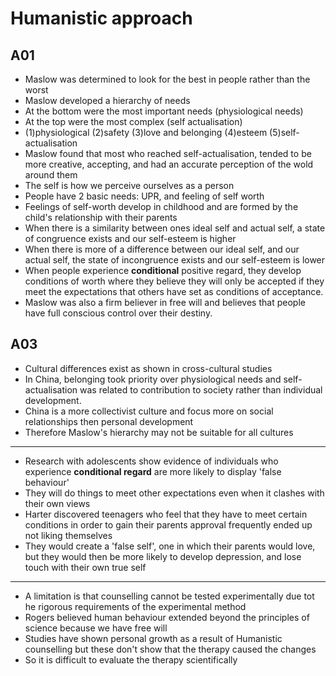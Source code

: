 # Humanistic approach

## A01

- Maslow was determined to look for the best in people rather than the worst
- Maslow developed a hierarchy of needs
- At the bottom were the most important needs (physiological needs)
- At the top were the most complex (self actualisation)
- (1)physiological (2)safety (3)love and belonging (4)esteem (5)self-actualisation
- Maslow found that most who reached self-actualisation, tended to be more creative, accepting, and had an accurate perception of the wold around them
- The self is how we perceive ourselves as a person
- People have 2 basic needs: UPR, and feeling of self worth
- Feelings of self-worth develop in childhood and are formed by the child's relationship with their parents
- When there is a similarity between ones ideal self and actual self, a state of congruence exists and our self-esteem is higher
- When there is more of a difference between our ideal self, and our actual self, the state of incongruence exists and our self-esteem is lower
- When people experience **conditional** positive regard, they develop conditions of worth where they believe they will only be accepted if they meet the expectations that others have set as conditions of acceptance.
- Maslow was also a firm believer in free will and believes that people have full conscious control over their destiny.

## A03

- Cultural differences exist as shown in cross-cultural studies
- In China, belonging took priority over physiological needs and self-actualisation was related to contribution to society rather than individual development.
- China is a more collectivist culture and focus more on social relationships then personal development
- Therefore Maslow's hierarchy may not be suitable for all cultures

***

- Research with adolescents show evidence of individuals who experience **conditional regard** are more likely to display 'false behaviour'
- They will do things to meet other expectations even when it clashes with their own views
- Harter discovered teenagers who feel that they have to meet certain conditions in order to gain their parents approval frequently ended up not liking themselves
- They would create a 'false self', one in which their parents would love, but they would then be more likely to develop depression, and lose touch with their own true self

***

- A limitation is that counselling cannot be tested experimentally due tot he rigorous requirements of the experimental method
- Rogers believed human behaviour extended beyond the principles of science because we have free will
- Studies have shown personal growth as a result of Humanistic counselling but these don't show that the therapy caused the changes
- So it is difficult to evaluate the therapy scientifically
